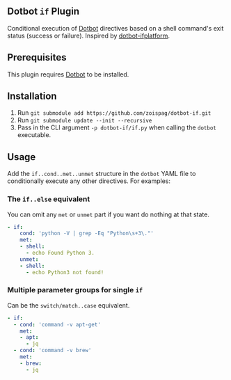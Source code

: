 [dotbot_repo]: https://github.com/anishathalye/dotbot
[dotbot_ifplatform]: https://github.com/ssbanerje/dotbot-ifplatform
[forked_repo]: https://github.com/wonderbeyond/dotbot-if.git
[self_repo]: https://github.com/zoispag/dotbot-if.git

## Dotbot `if` Plugin

Conditional execution of [Dotbot][dotbot_repo] directives based on a shell command's exit status (success or failure). Inspired by [dotbot-ifplatform][dotbot_ifplatform].

## Prerequisites

This plugin requires [Dotbot][dotbot_repo] to be installed.

## Installation

1. Run `git submodule add https://github.com/zoispag/dotbot-if.git`
2. Run `git submodule update --init --recursive`
3. Pass in the CLI argument `-p dotbot-if/if.py` when calling the `dotbot` executable.

## Usage

Add the `if..cond..met..unmet` structure in the `dotbot` YAML file
to conditionally execute any other directives. For examples:

### The `if..else` equivalent

You can omit any `met` or `unmet` part if you want do nothing at that state.

```yaml
- if:
    cond: 'python -V | grep -Eq "Python\s+3\."'
    met:
    - shell:
      - echo Found Python 3.
    unmet:
    - shell:
      - echo Python3 not found!
```

### Multiple parameter groups for single `if`

Can be the `switch/match..case` equivalent.

```yaml
- if:
  - cond: 'command -v apt-get'
    met:
    - apt:
      - jq
  - cond: 'command -v brew'
    met:
    - brew:
      - jq
```
